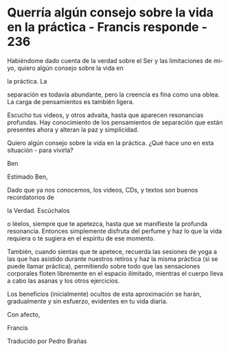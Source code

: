 # Querría algún consejo sobre la vida en la práctica - Francis responde - 236

Habiéndome dado cuenta de la verdad sobre el Ser y las limitaciones de mi-yo, quiero algún consejo sobre la vida en 

la práctica. La

 separación es todavía abundante, pero la creencia es fina como una oblea. La carga de pensamientos es también ligera.

Escucho tus videos, y otros advaita, hasta que aparecen resonancias profundas. Hay conocimiento de los pensamientos de separación que están presentes ahora y alteran la paz y simplicidad.

Quiero algún consejo sobre la vida en la práctica. ¿Qué hace uno en esta situación - para vivirla?

Ben

Estimado Ben, 

Dado que ya nos conocemos, los videos, CDs, y textos son buenos recordatorios de 

la Verdad. Escúchalos

 o léelos, siempre que te apetezca, hasta que se manifieste la profunda resonancia. Entonces simplemente disfruta del perfume y haz lo que la vida requiera o te sugiera en el espíritu de ese momento.

También, cuando sientas que te apetece, recuerda las sesiones de yoga a las que has asistido durante nuestros retiros y haz la misma práctica (si se puede llamar práctica), permitiendo sobre todo que las sensaciones corporales floten libremente en el espacio ilimitado, mientras el cuerpo lleva a cabo las asanas y los otros ejercicios.

Los beneficios (inicialmente) ocultos de esta aproximación se harán, gradualmente y sin esfuerzo, evidentes en tu vida diaria.

Con afecto,

Francis

Traducido por Pedro Brañas

